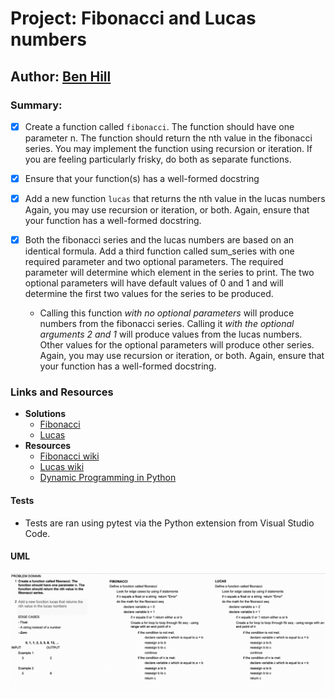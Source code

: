 # Project: Fibonacci and Lucas numbers

## Author: [Ben Hill](https://www.linkedin.com/in/ben-hill-b4970819b/)

### Summary:

- [x] Create a function called `fibonacci`. The function should have one parameter n. The function should return the nth value in the fibonacci series. You may implement the function using recursion or iteration. If you are feeling particularly frisky, do both as separate functions.

- [x] Ensure that your function(s) has a well-formed docstring

- [x] Add a new function `lucas` that returns the nth value in the lucas numbers Again, you may use recursion or iteration, or both. Again, ensure that your function has a well-formed docstring.

- [x] Both the fibonacci series and the lucas numbers are based on an identical formula. Add a third function called sum_series with one required parameter and two optional parameters. The required parameter will determine which element in the series to print. The two optional parameters will have default values of 0 and 1 and will determine the first two values for the series to be produced.
  - Calling this function _with no optional parameters_ will produce numbers from the fibonacci series. Calling it _with the optional arguments 2 and 1_ will produce values from the lucas numbers. Other values for the optional parameters will produce other series. Again, you may use recursion or iteration, or both. Again, ensure that your function has a well-formed docstring.

### Links and Resources

- **Solutions**
  - [Fibonacci](math_series/modules/fib.py)
  - [Lucas](math_series/modules/lucas.py)
- **Resources**
  - [Fibonacci wiki](https://en.wikipedia.org/wiki/Fibonacci_number)
  - [Lucas wiki](https://en.wikipedia.org/wiki/Lucas_number)
  - [Dynamic Programming in Python](https://www.educative.io/blog/python-dynamic-programming-tutorial?aid=5082902844932096&utm_source=google&utm_medium=cpc&utm_campaign=bid_manipulation&utm_content=dynamic&gclid=Cj0KCQjwzYGGBhCTARIsAHdMTQzQFBc-DzNtIcF-cDWg6qCLCaLoBCp8PgoJfTZLVp47HVv4zpoPp5oaArKJEALw_wcB)

#### Tests

- Tests are ran using pytest via the Python extension from Visual Studio Code.

#### UML

![whiteboard](img/lab-2-whiteboard.png)
